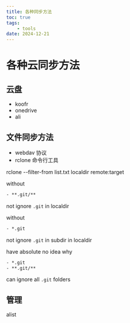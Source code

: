 ```yaml
---
title: 各种同步方法
toc: true
tags:
    - tools
date: 2024-12-21
---
```


# 各种云同步方法

## 云盘

- koofr
- onedrive
- ali

## 文件同步方法

- webdav 协议
- rclone 命令行工具

rclone --filter-from list.txt localdir remote:target

without
```txt
- **.git/**
```
not ignore `.git` in localdir 

without
```txt
- *.git
```
not ignore `.git` in subdir in localdir 

have absolute no idea why

```txt
- *.git
- **.git/**
```
can ignore all `.git` folders

## 管理

alist
